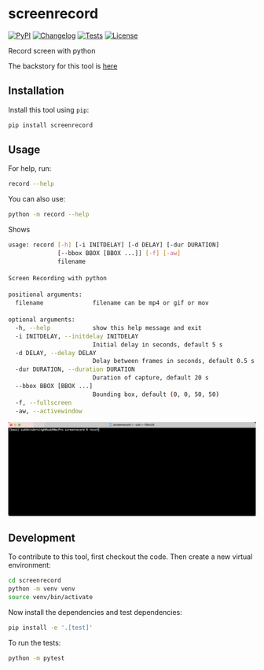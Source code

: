 # screenrecord

[![PyPI](https://img.shields.io/pypi/v/screenrecord.svg)](https://pypi.org/project/screenrecord/)
[![Changelog](https://img.shields.io/github/v/release/sukhbinder/screenrecord?include_prereleases&label=changelog)](https://github.com/sukhbinder/screenrecord/releases)
[![Tests](https://github.com/sukhbinder/screenrecord/actions/workflows/test.yml/badge.svg)](https://github.com/sukhbinder/screenrecord/actions/workflows/test.yml)
[![License](https://img.shields.io/badge/license-Apache%202.0-blue.svg)](https://github.com/sukhbinder/screenrecord/blob/master/LICENSE)

Record screen with python

The backstory for this tool is [here](https://sukhbinder.wordpress.com/?s=screenrecord)

## Installation

Install this tool using `pip`:
```bash
pip install screenrecord
```
## Usage

For help, run:
```bash
record --help
```
You can also use:
```bash
python -m record --help
```

Shows 

```bash
usage: record [-h] [-i INITDELAY] [-d DELAY] [-dur DURATION]
              [--bbox BBOX [BBOX ...]] [-f] [-aw]
              filename

Screen Recording with python

positional arguments:
  filename              filename can be mp4 or gif or mov

optional arguments:
  -h, --help            show this help message and exit
  -i INITDELAY, --initdelay INITDELAY
                        Initial delay in seconds, default 5 s
  -d DELAY, --delay DELAY
                        Delay between frames in seconds, default 0.5 s
  -dur DURATION, --duration DURATION
                        Duration of capture, default 20 s
  --bbox BBOX [BBOX ...]
                        Bounding box, default (0, 0, 50, 50)
  -f, --fullscreen
  -aw, --activewindow

```

![demo usage of screenrecord](https://raw.githubusercontent.com/sukhbinder/screenrecord/main/usage.gif)

## Development

To contribute to this tool, first checkout the code. Then create a new virtual environment:
```bash
cd screenrecord
python -m venv venv
source venv/bin/activate
```
Now install the dependencies and test dependencies:
```bash
pip install -e '.[test]'
```
To run the tests:
```bash
python -m pytest
```
